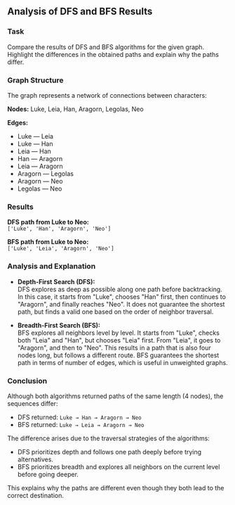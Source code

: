 ## Analysis of DFS and BFS Results

### Task

Compare the results of DFS and BFS algorithms for the given graph. Highlight the differences in the obtained paths and explain why the paths differ.

### Graph Structure

The graph represents a network of connections between characters:

**Nodes:**
Luke, Leia, Han, Aragorn, Legolas, Neo

**Edges:**

- Luke — Leia
- Luke — Han
- Leia — Han
- Han — Aragorn
- Leia — Aragorn
- Aragorn — Legolas
- Aragorn — Neo
- Legolas — Neo

### Results

**DFS path from Luke to Neo:**  
`['Luke', 'Han', 'Aragorn', 'Neo']`

**BFS path from Luke to Neo:**  
`['Luke', 'Leia', 'Aragorn', 'Neo']`

### Analysis and Explanation

- **Depth-First Search (DFS):**  
  DFS explores as deep as possible along one path before backtracking. In this case, it starts from "Luke", chooses "Han" first, then continues to "Aragorn", and finally reaches "Neo". It does not guarantee the shortest path, but finds a valid one based on the order of neighbor traversal.

- **Breadth-First Search (BFS):**  
  BFS explores all neighbors level by level. It starts from "Luke", checks both "Leia" and "Han", but chooses "Leia" first. From "Leia", it goes to "Aragorn", and then to "Neo". This results in a path that is also four nodes long, but follows a different route. BFS guarantees the shortest path in terms of number of edges, which is useful in unweighted graphs.

### Conclusion

Although both algorithms returned paths of the same length (4 nodes), the sequences differ:

- DFS returned: `Luke → Han → Aragorn → Neo`
- BFS returned: `Luke → Leia → Aragorn → Neo`

The difference arises due to the traversal strategies of the algorithms:

- DFS prioritizes depth and follows one path deeply before trying alternatives.
- BFS prioritizes breadth and explores all neighbors on the current level before going deeper.

This explains why the paths are different even though they both lead to the correct destination.
